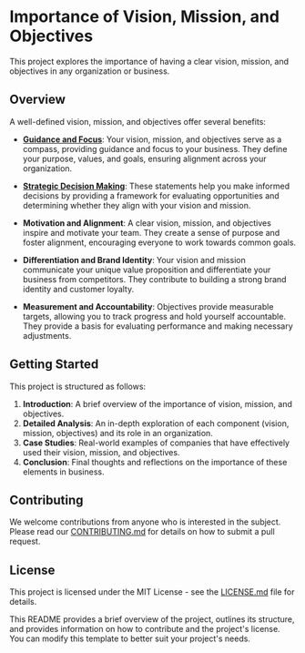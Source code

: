 # Importance of Vision, Mission, and Objectives

This project explores the importance of having a clear vision, mission, and objectives in any organization or business. 

## Overview

A well-defined vision, mission, and objectives offer several benefits:

- [**Guidance and Focus**](https://github.com/mrthomware/MakerSpace/blob/main/MakerSpace/4.1_Outline_your_vision%2C_mission%2C_and_objectives/Importance%20of%20Vision%2C%20Mission%2C%20and%20Objectives/Guidance%20and%20Focus.md): Your vision, mission, and objectives serve as a compass, providing guidance and focus to your business. They define your purpose, values, and goals, ensuring alignment across your organization.

- [**Strategic Decision Making**](https://github.com/mrthomware/MakerSpace/blob/main/MakerSpace/4.1_Outline_your_vision%2C_mission%2C_and_objectives/Importance%20of%20Vision%2C%20Mission%2C%20and%20Objectives/Strategic%20Decision%20Making.md): These statements help you make informed decisions by providing a framework for evaluating opportunities and determining whether they align with your vision and mission.

- **Motivation and Alignment**: A clear vision, mission, and objectives inspire and motivate your team. They create a sense of purpose and foster alignment, encouraging everyone to work towards common goals.

- **Differentiation and Brand Identity**: Your vision and mission communicate your unique value proposition and differentiate your business from competitors. They contribute to building a strong brand identity and customer loyalty.

- **Measurement and Accountability**: Objectives provide measurable targets, allowing you to track progress and hold yourself accountable. They provide a basis for evaluating performance and making necessary adjustments.

## Getting Started

This project is structured as follows:

1. **Introduction**: A brief overview of the importance of vision, mission, and objectives.
2. **Detailed Analysis**: An in-depth exploration of each component (vision, mission, objectives) and its role in an organization.
3. **Case Studies**: Real-world examples of companies that have effectively used their vision, mission, and objectives.
4. **Conclusion**: Final thoughts and reflections on the importance of these elements in business.

## Contributing

We welcome contributions from anyone who is interested in the subject. Please read our [CONTRIBUTING.md](CONTRIBUTING.md) for details on how to submit a pull request.

## License

This project is licensed under the MIT License - see the [LICENSE.md](LICENSE.md) file for details.

This README provides a brief overview of the project, outlines its structure, and provides information on how to contribute and the project's license. You can modify this template to better suit your project's needs.
